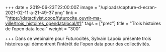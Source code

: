 +++
date = 2019-06-23T22:00:00Z
image = "/uploads/capture-d-ecran-2021-02-11-a-21-49-37.png"
link = "https://datactivist.coop/futurocite_ouvrir-ma-ville/trois_histoires_opendatalocal/#1"
tags = ["prez"]
title = "Trois histoires de l’open data local"
weight = "300"

+++
Dans ce webinaire pour Futurocités, Sylvain Lapoix présente trois histoires qui démontrent l'intérêt de l'open data pour des collectivités. 